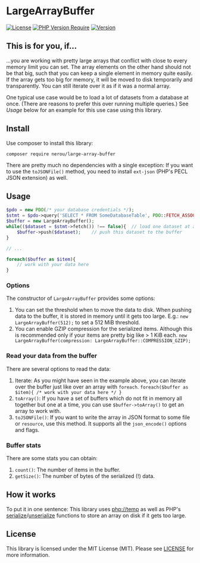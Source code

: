 # LargeArrayBuffer

[![License](http://poser.pugx.org/nerou/large-array-buffer/license)](https://packagist.org/packages/nerou/large-array-buffer)
[![PHP Version Require](http://poser.pugx.org/nerou/large-array-buffer/require/php)](https://packagist.org/packages/nerou/large-array-buffer)
[![Version](http://poser.pugx.org/nerou/large-array-buffer/version)](https://packagist.org/packages/nerou/large-array-buffer)

## This is for you, if...

...you are working with pretty large arrays that conflict with close to every memory limit you can set. 
The array elements on the other hand should not be that big, such that you can keep a single element in memory quite easily.
If the array gets too big for memory, it will be moved to disk temporarily and transparently. 
You can still iterate over it as if it was a normal array.

One typical use case would be to load a lot of datasets from a database at once. (There are reasons to prefer this over running multiple queries.) See *Usage* below for an example for this use case using this library.

## Install

Use composer to install this library:

`composer require nerou/large-array-buffer`

There are pretty much no dependencies with a single exception:
If you want to use the `toJSONFile()` method, you need to install `ext-json` (PHP's PECL JSON extension) as well.

## Usage

```php
$pdo = new PDO(/* your database credentials */);
$stmt = $pdo->query('SELECT * FROM SomeDatabaseTable', PDO::FETCH_ASSOC);
$buffer = new LargeArrayBuffer();
while(($dataset = $stmt->fetch()) !== false){  // load one dataset at a time
    $buffer->push($dataset);    // push this dataset to the buffer
}

// ...

foreach($buffer as $item){
    // work with your data here
}
```

### Options

The constructor of `LargeArrayBuffer` provides some options:

1. You can set the threshold when to move the data to disk. When pushing data to the buffer, it is stored in memory until it gets too large.
    E.g.: `new LargeArrayBuffer(512);` to set a 512 MiB threshold. 
1. You can enable GZIP compression for the serialized items. Although this is recommended only if your items are pretty big like > 1 KiB each. `new LargeArrayBuffer(compression: LargeArrayBuffer::COMPRESSION_GZIP);`

### Read your data from the buffer

There are several options to read the data:

1. Iterate: As you might have seen in the example above, you can iterate over the buffer just like over an array with `foreach`. 
    `foreach($buffer as $item){ /* work with your data here */ }`
1. `toArray()`: If you have a set of buffers which do not fit in memory all together but one at a time, you can use `$buffer->toArray()` to get an array to work with.
1. `toJSONFile()`: If you want to write the array in JSON format to some file or `resource`, use this method. It supports all the `json_encode()` options and flags.

### Buffer stats

There are some stats you can obtain:

1. `count()`: The number of items in the buffer.
1. `getSize()`: The number of bytes of the serialized (!) data.

## How it works

To put it in one sentence: This library uses [php://temp](https://www.php.net/manual/en/wrappers.php.php) as well as PHP's [serialize](https://www.php.net/manual/en/function.serialize.php)/[unserialize](https://www.php.net/manual/en/function.unserialize.php) functions to store an array on disk if it gets too large. 

## License

This library is licensed under the MIT License (MIT). Please see [LICENSE](LICENSE) for more information.
